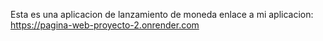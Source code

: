 Esta es una aplicacion de lanzamiento de moneda
enlace a mi aplicacion: 
https://pagina-web-proyecto-2.onrender.com